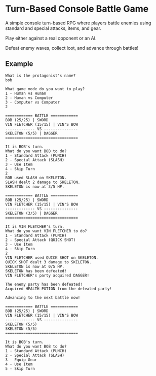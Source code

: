 # Turn-Based Console Battle Game
A simple console turn-based RPG where players battle enemies using standard and special attacks, items, and gear. 

Play either against a real opponent or an AI.

Defeat enemy waves, collect loot, and advance through battles!

## Example
```
What is the protagonist's name?
bob

What game mode do you want to play?
1 - Human vs Human
2 - Human vs Computer
3 - Computer vs Computer
2

============ BATTLE ============
BOB (25/25) | SWORD
VIN FLETCHER (15/15) | VIN'S BOW
------------- VS ---------------
SKELETON (5/5) | DAGGER
================================

It is BOB's turn.
What do you want BOB to do?
1 - Standard Attack (PUNCH)
2 - Special Attack (SLASH)
3 - Use Item
4 - Skip Turn
2
BOB used SLASH on SKELETON.
SLASH dealt 2 damage to SKELETON.
SKELETON is now at 3/5 HP.

============ BATTLE ============
BOB (25/25) | SWORD
VIN FLETCHER (15/15) | VIN'S BOW
------------- VS ---------------
SKELETON (3/5) | DAGGER
================================

It is VIN FLETCHER's turn.
What do you want VIN FLETCHER to do?
1 - Standard Attack (PUNCH)
2 - Special Attack (QUICK SHOT)
3 - Use Item
4 - Skip Turn
2
VIN FLETCHER used QUICK SHOT on SKELETON.
QUICK SHOT dealt 3 damage to SKELETON.
SKELETON is now at 0/5 HP.
SKELETON has been defeated!
VIN FLETCHER's party acquired DAGGER!

The enemy party has been defeated!
Acquired HEALTH POTION from the defeated party!

Advancing to the next battle now!

============ BATTLE ============
BOB (25/25) | SWORD
VIN FLETCHER (15/15) | VIN'S BOW
------------- VS ---------------
SKELETON (5/5)
SKELETON (5/5)
================================

It is BOB's turn.
What do you want BOB to do?
1 - Standard Attack (PUNCH)
2 - Special Attack (SLASH)
3 - Equip Gear
4 - Use Item
5 - Skip Turn
```
